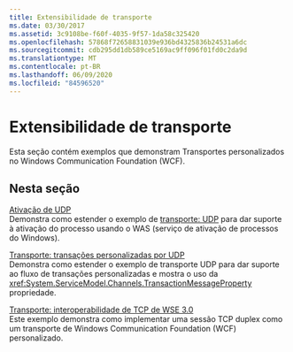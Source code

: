 ```yaml
---
title: Extensibilidade de transporte
ms.date: 03/30/2017
ms.assetid: 3c9108be-f60f-4035-9f57-1da58c325420
ms.openlocfilehash: 57868f72658831039e936bd4325836b24531a6dc
ms.sourcegitcommit: cdb295dd1db589ce5169ac9ff096f01fd0c2da9d
ms.translationtype: MT
ms.contentlocale: pt-BR
ms.lasthandoff: 06/09/2020
ms.locfileid: "84596520"
---
```

# <a name="transport-extensibility"></a>Extensibilidade de transporte
Esta seção contém exemplos que demonstram Transportes personalizados no Windows Communication Foundation (WCF).  
  
## <a name="in-this-section"></a>Nesta seção  
 [Ativação de UDP](udp-activation.md)  
 Demonstra como estender o exemplo de [transporte: UDP](transport-udp.md) para dar suporte à ativação do processo usando o WAS (serviço de ativação de processos do Windows).  
  
 [Transporte: transações personalizadas por UDP](transport-custom-transactions-over-udp-sample.md)  
 Demonstra como estender o exemplo de transporte UDP para dar suporte ao fluxo de transações personalizadas e mostra o uso da <xref:System.ServiceModel.Channels.TransactionMessageProperty> propriedade.  
  
 [Transporte: interoperabilidade de TCP de WSE 3.0](transport-wse-3-0-tcp-interoperability.md)  
 Este exemplo demonstra como implementar uma sessão TCP duplex como um transporte de Windows Communication Foundation (WCF) personalizado.
